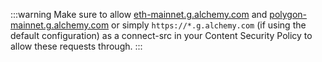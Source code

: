 :::warning
Make sure to allow [eth-mainnet.g.alchemy.com](https://eth-mainnet.g.alchemy.com) and [polygon-mainnet.g.alchemy.com](https://polygon-mainnet.g.alchemy.com) or simply `https://*.g.alchemy.com` (if using the default configuration) as a connect-src in your Content Security Policy to allow these requests through.
:::
